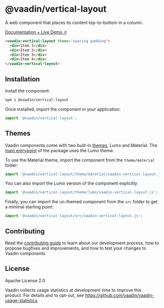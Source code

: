 # @vaadin/vertical-layout

A web component that places its content top-to-bottom in a column.

[Documentation + Live Demo ↗](https://vaadin.com/docs/latest/components/basic-layouts/#horizontal-layout)

```html
<vaadin-vertical-layout theme="spacing padding">
  <div>Item 1</div>
  <div>Item 2</div>
  <div>Item 3</div>
  <div>Item 4</div>
</vaadin-vertical-layout>
```

## Installation

Install the component:

```sh
npm i @vaadin/vertical-layout
```

Once installed, import the component in your application:

```js
import '@vaadin/vertical-layout';
```

## Themes

Vaadin components come with two built-in [themes](https://vaadin.com/docs/latest/styling), Lumo and Material.
The [main entrypoint](https://github.com/vaadin/web-components/blob/main/packages/vertical-layout/vaadin-vertical-layout.js) of the package uses the Lumo theme.

To use the Material theme, import the component from the `theme/material` folder:

```js
import '@vaadin/vertical-layout/theme/material/vaadin-vertical-layout.js';
```

You can also import the Lumo version of the component explicitly:

```js
import '@vaadin/vertical-layout/theme/lumo/vaadin-vertical-layout.js';
```

Finally, you can import the un-themed component from the `src` folder to get a minimal starting point:

```js
import '@vaadin/vertical-layout/src/vaadin-vertical-layout.js';
```

## Contributing

Read the [contributing guide](https://vaadin.com/docs/latest/contributing) to learn about our development process, how to propose bugfixes and improvements, and how to test your changes to Vaadin components.

## License

Apache License 2.0

Vaadin collects usage statistics at development time to improve this product.
For details and to opt-out, see https://github.com/vaadin/vaadin-usage-statistics.
